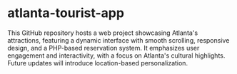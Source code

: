 # atlanta-tourist-app
This GitHub repository hosts a web project showcasing Atlanta's attractions, featuring a dynamic interface with smooth scrolling, responsive design, and a PHP-based reservation system. It emphasizes user engagement and interactivity, with a focus on Atlanta's cultural highlights. Future updates will introduce location-based personalization.
